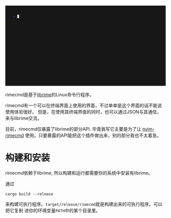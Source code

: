 ![Recording](vhs.gif)

rimecmd是基于[librime](https://github.com/rime/librime)的Linux命令行程序。

rimecmd有一个可以在终端界面上使用的界面，不过单单是这个界面的话不能说使用体验很好。
但是，在使用其终端界面的同时，也可以通过JSON与其通信，来与librime交流。

目前，rimecmd仅暴露了librime的部分API. 毕竟我写它主要是为了让
[nvim-rimecmd](https://github.com/suguruwataru/nvim-rimecmd)
使用。只要暴露的API能把这个插件做出来，别的部分我也不太着急。

# 构建和安装

rimecmd依赖于librime, 所以构建和运行都需要你的系统中安装有librime。

通过
```
cargo build --release
```
来构建可执行程序。`target/release/rimecmd`就是构建出来的可执行程序。可以把它复制
进你的环境变量`PATH`中的某个目录里。
